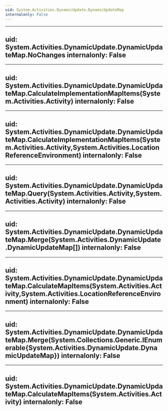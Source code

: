 ```yaml
---
uid: System.Activities.DynamicUpdate.DynamicUpdateMap
internalonly: False
---
```


---
uid: System.Activities.DynamicUpdate.DynamicUpdateMap.NoChanges
internalonly: False
---

---
uid: System.Activities.DynamicUpdate.DynamicUpdateMap.CalculateImplementationMapItems(System.Activities.Activity)
internalonly: False
---

---
uid: System.Activities.DynamicUpdate.DynamicUpdateMap.CalculateImplementationMapItems(System.Activities.Activity,System.Activities.LocationReferenceEnvironment)
internalonly: False
---

---
uid: System.Activities.DynamicUpdate.DynamicUpdateMap.Query(System.Activities.Activity,System.Activities.Activity)
internalonly: False
---

---
uid: System.Activities.DynamicUpdate.DynamicUpdateMap.Merge(System.Activities.DynamicUpdate.DynamicUpdateMap[])
internalonly: False
---

---
uid: System.Activities.DynamicUpdate.DynamicUpdateMap.CalculateMapItems(System.Activities.Activity,System.Activities.LocationReferenceEnvironment)
internalonly: False
---

---
uid: System.Activities.DynamicUpdate.DynamicUpdateMap.Merge(System.Collections.Generic.IEnumerable{System.Activities.DynamicUpdate.DynamicUpdateMap})
internalonly: False
---

---
uid: System.Activities.DynamicUpdate.DynamicUpdateMap.CalculateMapItems(System.Activities.Activity)
internalonly: False
---
